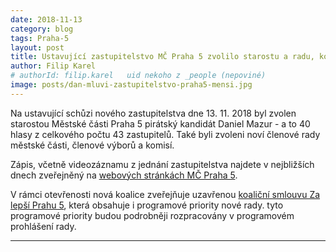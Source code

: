 ```yaml
---
date: 2018-11-13
category: blog
tags: Praha-5
layout: post
title: Ustavující zastupitelstvo MČ Praha 5 zvolilo starostu a radu, koaliční smlouva zveřejněna
author: Filip Karel
# authorId: filip.karel   uid nekoho z _people (nepoviné)
image: posts/dan-mluvi-zastupitelstvo-praha5-mensi.jpg
---
```


Na ustavující schůzi nového zastupitelstva dne 13. 11. 2018 byl zvolen starostou Městské části Praha 5 pirátský kandidát Daniel Mazur - a to 40 hlasy z celkového počtu 43 zastupitelů. Také byli zvoleni noví členové rady městské části, členové výborů a komisí.

Zápis, včetně videozáznamu z jednání zastupitelstva najdete v nejbližších dnech zveřejněný na [webových stránkách MČ Praha 5](https://www.praha5.cz/zastupitelstvo/stenozaznamy/).

V rámci otevřenosti nová koalice zveřejňuje uzavřenou [koaliční smlouvu Za lepší Prahu 5](https://praha5.pirati.cz/assets/Koalicni-smlouva-Pirati-SNOP-ODS-ANO-Praha5-2018.pdf), která obsahuje i programové priority nové rady. tyto programové priority budou podrobněji rozpracovány v programovém prohlášení rady.

- - -

